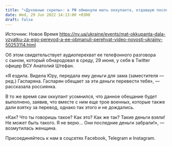 ```yaml
---
title: "«Духовные скрепы»: в РФ обманули мать оккупанта, отдавшую последние деньга за его вывод с фронта — перехват"
date: Wed, 29 Jun 2022 14:13:00 +0300
draft: false
---
```

Источник: Новое Время https://nv.ua/ukraine/events/mat-okkupanta-dala-vzyatku-za-ego-perevod-a-ee-obmanuli-perehvat-video-novosti-ukrainy-50253114.html


Об этом свидетельствует аудиоперехват ее телефонного разговора с сыном, который обнародовал в среду, 29 июня, у себя в Twitter офицер ВСУ Анатолий Штефан.

«Я ездила. Видела Юру, передала ему деньги для зама (заместителя — ред.) Гаспаряна. Гаспарян обещает за эти деньги перевести тебя», — рассказала россиянка.

В то же время сам оккупант усомнился, что данное обещание будет выполнено, заявив, что вместе с ним еще трое военных, которые также дали взятку за перевод, однако так этого и не дождались.

«Как? Что ты говоришь такое? Как это? Как же так? Такие деньги взяли! Не может быть такого. Я не верю… Они последние деньги забрали!», — возмутилась женщина.

Присоединяйтесь к нам в соцсетях Facebook, Telegram и Instagram.
